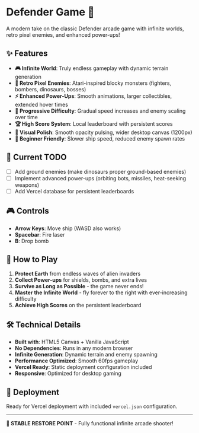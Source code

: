 # Defender Game 🚀

A modern take on the classic Defender arcade game with infinite worlds, retro pixel enemies, and enhanced power-ups!

## ✨ Features

- **🎮 Infinite World**: Truly endless gameplay with dynamic terrain generation
- **👾 Retro Pixel Enemies**: Atari-inspired blocky monsters (fighters, bombers, dinosaurs, bosses)
- **⚡ Enhanced Power-Ups**: Smooth animations, larger collectibles, extended hover times
- **🎯 Progressive Difficulty**: Gradual speed increases and enemy scaling over time
- **🏆 High Score System**: Local leaderboard with persistent scores
- **🎨 Visual Polish**: Smooth opacity pulsing, wider desktop canvas (1200px)
- **👶 Beginner Friendly**: Slower ship speed, reduced enemy spawn rates

## 🎯 Current TODO

- [ ] Add ground enemies (make dinosaurs proper ground-based enemies)
- [ ] Implement advanced power-ups (orbiting bots, missiles, heat-seeking weapons)
- [ ] Add Vercel database for persistent leaderboards

## 🎮 Controls

- **Arrow Keys**: Move ship (WASD also works)
- **Spacebar**: Fire laser
- **B**: Drop bomb

## 🎲 How to Play

1. **Protect Earth** from endless waves of alien invaders
2. **Collect Power-ups** for shields, bombs, and extra lives
3. **Survive as Long as Possible** - the game never ends!
4. **Master the Infinite World** - fly forever to the right with ever-increasing difficulty
5. **Achieve High Scores** on the persistent leaderboard

## 🛠️ Technical Details

- **Built with**: HTML5 Canvas + Vanilla JavaScript
- **No Dependencies**: Runs in any modern browser
- **Infinite Generation**: Dynamic terrain and enemy spawning
- **Performance Optimized**: Smooth 60fps gameplay
- **Vercel Ready**: Static deployment configuration included
- **Responsive**: Optimized for desktop gaming

## 🚀 Deployment

Ready for Vercel deployment with included `vercel.json` configuration.

---

**🎉 STABLE RESTORE POINT** - Fully functional infinite arcade shooter!
